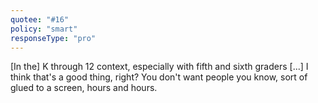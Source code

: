 ```yaml
---
quotee: "#16"
policy: "smart"
responseType: "pro"
---
```


[In the] K through 12 context, especially with fifth and sixth graders [...] I think that's a good thing, right? You don't want people you know, sort of glued to a screen, hours and hours.
